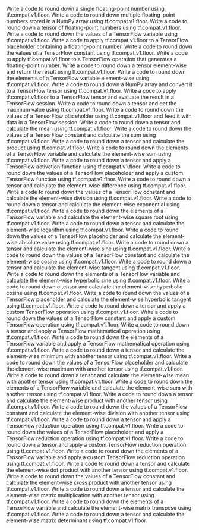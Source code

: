 Write a code to round down a single floating-point number using tf.compat.v1.floor.
Write a code to round down multiple floating-point numbers stored in a NumPy array using tf.compat.v1.floor.
Write a code to round down a tensor of floating-point numbers using tf.compat.v1.floor.
Write a code to round down the values of a TensorFlow variable using tf.compat.v1.floor.
Write a code to apply tf.compat.v1.floor to a TensorFlow placeholder containing a floating-point number.
Write a code to round down the values of a TensorFlow constant using tf.compat.v1.floor.
Write a code to apply tf.compat.v1.floor to a TensorFlow operation that generates a floating-point number.
Write a code to round down a tensor element-wise and return the result using tf.compat.v1.floor.
Write a code to round down the elements of a TensorFlow variable element-wise using tf.compat.v1.floor.
Write a code to round down a NumPy array and convert it to a TensorFlow tensor using tf.compat.v1.floor.
Write a code to apply tf.compat.v1.floor to a TensorFlow tensor and evaluate the result in a TensorFlow session.
Write a code to round down a tensor and get the maximum value using tf.compat.v1.floor.
Write a code to round down the values of a TensorFlow placeholder using tf.compat.v1.floor and feed it with data in a TensorFlow session.
Write a code to round down a tensor and calculate the mean using tf.compat.v1.floor.
Write a code to round down the values of a TensorFlow constant and calculate the sum using tf.compat.v1.floor.
Write a code to round down a tensor and calculate the product using tf.compat.v1.floor.
Write a code to round down the elements of a TensorFlow variable and calculate the element-wise sum using tf.compat.v1.floor.
Write a code to round down a tensor and apply a TensorFlow activation function using tf.compat.v1.floor.
Write a code to round down the values of a TensorFlow placeholder and apply a custom TensorFlow function using tf.compat.v1.floor.
Write a code to round down a tensor and calculate the element-wise difference using tf.compat.v1.floor.
Write a code to round down the values of a TensorFlow constant and calculate the element-wise division using tf.compat.v1.floor.
Write a code to round down a tensor and calculate the element-wise exponential using tf.compat.v1.floor.
Write a code to round down the elements of a TensorFlow variable and calculate the element-wise square root using tf.compat.v1.floor.
Write a code to round down a tensor and calculate the element-wise logarithm using tf.compat.v1.floor.
Write a code to round down the values of a TensorFlow placeholder and calculate the element-wise absolute value using tf.compat.v1.floor.
Write a code to round down a tensor and calculate the element-wise sine using tf.compat.v1.floor.
Write a code to round down the values of a TensorFlow constant and calculate the element-wise cosine using tf.compat.v1.floor.
Write a code to round down a tensor and calculate the element-wise tangent using tf.compat.v1.floor.
Write a code to round down the elements of a TensorFlow variable and calculate the element-wise hyperbolic sine using tf.compat.v1.floor.
Write a code to round down a tensor and calculate the element-wise hyperbolic cosine using tf.compat.v1.floor.
Write a code to round down the values of a TensorFlow placeholder and calculate the element-wise hyperbolic tangent using tf.compat.v1.floor.
Write a code to round down a tensor and apply a custom TensorFlow operation using tf.compat.v1.floor.
Write a code to round down the values of a TensorFlow constant and apply a custom TensorFlow operation using tf.compat.v1.floor.
Write a code to round down a tensor and apply a TensorFlow mathematical operation using tf.compat.v1.floor.
Write a code to round down the elements of a TensorFlow variable and apply a TensorFlow mathematical operation using tf.compat.v1.floor.
Write a code to round down a tensor and calculate the element-wise minimum with another tensor using tf.compat.v1.floor.
Write a code to round down the values of a TensorFlow placeholder and calculate the element-wise maximum with another tensor using tf.compat.v1.floor.
Write a code to round down a tensor and calculate the element-wise mean with another tensor using tf.compat.v1.floor.
Write a code to round down the elements of a TensorFlow variable and calculate the element-wise sum with another tensor using tf.compat.v1.floor.
Write a code to round down a tensor and calculate the element-wise product with another tensor using tf.compat.v1.floor.
Write a code to round down the values of a TensorFlow constant and calculate the element-wise division with another tensor using tf.compat.v1.floor.
Write a code to round down a tensor and apply a TensorFlow reduction operation using tf.compat.v1.floor.
Write a code to round down the values of a TensorFlow placeholder and apply a TensorFlow reduction operation using tf.compat.v1.floor.
Write a code to round down a tensor and apply a custom TensorFlow reduction operation using tf.compat.v1.floor.
Write a code to round down the elements of a TensorFlow variable and apply a custom TensorFlow reduction operation using tf.compat.v1.floor.
Write a code to round down a tensor and calculate the element-wise dot product with another tensor using tf.compat.v1.floor.
Write a code to round down the values of a TensorFlow constant and calculate the element-wise cross product with another tensor using tf.compat.v1.floor.
Write a code to round down a tensor and calculate the element-wise matrix multiplication with another tensor using tf.compat.v1.floor.
Write a code to round down the elements of a TensorFlow variable and calculate the element-wise matrix transpose using tf.compat.v1.floor.
Write a code to round down a tensor and calculate the element-wise matrix determinant using tf.compat.v1.floor.
